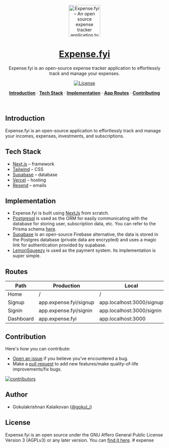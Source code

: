 <a href="https://expense.fyi">
<p align="center"><img alt="Expense.fyi – An open source expense tracker application to track your incomes, investments, subscriptions, and expenses at ease." width="100" height="100" src="./public/static/icons/logo.svg"></p>
  <h1 align="center">Expense.fyi</h1>
</a>

<p align="center">
  Expense.fyi is an open-source expense tracker application to effortlessly track and manage your expenses.
</p>

<p align="center">
  <a href="https://github.com/gokulkrishh/expense.fyi/blob/main/LICENSE">
    <img src="https://img.shields.io/github/license/gokulkrishh/expense.fyi?label=license&logo=github&color=f80&logoColor=fff" alt="License" />
  </a>
</p>

<p align="center">
  <a href="#introduction"><strong>Introduction</strong></a> ·
  <a href="#tech-stack"><strong>Tech Stack</strong></a> ·
  <a href="#implementation"><strong>Implementation</strong></a> ·
  <a href="#routes"><strong>App Routes</strong></a> ·
  <a href="#contributing"><strong>Contributing</strong></a>
</p>
<br/>

## Introduction

Expense.fyi is an open-source application to effortlessly track and manage your incomes, expenses, investments, and subscriptions.

## Tech Stack

- [Next.js](https://nextjs.org/) – framework
- [Tailwind](https://tailwindcss.com/) – CSS
- [Supabase](https://supabase.com/) – database
- [Vercel](https://vercel.com/) – hosting
- [Resend](https://resend.com/) – emails

## Implementation

- Expense.fyi is built using [NextJs](https://nextjs.org) from scratch.
- [Postgresql](https://www.postgresql.org/) is used as the ORM for easily communicating with the database for storing user, subscription data, etc. You can refer to the Prisma schema [here](/prisma/schema.prisma).
- [Supabase](https://supabase.com/) is an open-source Firebase alternative, the data is stored in the Postgres database (private data are encrypted) and uses a magic link for authentication provided by supabase.
- [LemonSqueezy](https://lemonsqueezy.com/) is used as the payment system. Its implementation is super simple.

## Routes

| Path      | Production             | Local                     |
| --------- | ---------------------- | ------------------------- |
| Home      | /                      | /                         |
| Signup    | app.expense.fyi/signup | app.localhost:3000/signup |
| Signin    | app.expense.fyi/signin | app.localhost:3000/signin |
| Dashboard | app.expense.fyi        | app.localhost:3000        |

## Contribution

Here's how you can contribute:

- [Open an issue](https://github.com/gokulkrishh/expense.fyi/issues) if you believe you've encountered a bug.
- Make a [pull request](https://github.com/gokulkrishh/expense.fyi/pull) to add new features/make quality-of-life improvements/fix bugs.

<a href="https://github.com/gokulkrishh/expense.fyi/graphs/contributors">
  <img src="https://contrib.rocks/image?repo=gokulkrishh/expense.fyi" alt="contributors" />
</a>

## Author

- Gokulakrishnan Kalaikovan ([@gokul_i](https://twitter.com/gokul_i))

## License

Expense.fyi is an open source under the GNU Affero General Public License Version 3 (AGPLv3) or any later version. You can [find it here](https://github.com/gokulkrishh/expense.fyi/blob/main/LICENSE).
#   e x p e n s e  
 